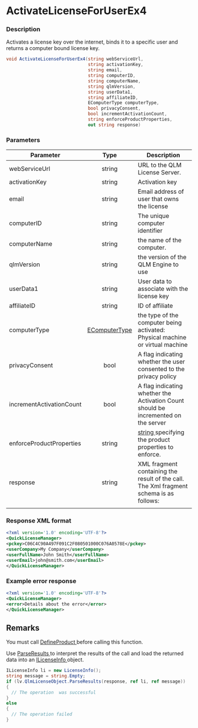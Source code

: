 # ActivateLicenseForUserEx4

### Description

Activates a license key over the internet, binds it to a specific user and returns a computer bound license key.

```csharp
void ActivateLicenseForUserEx4(string webServiceUrl, 
                               string activationKey, 
                               string email, 
                               string computerID, 
                               string computerName, 
                               string qlmVersion, 
                               string userData1, 
                               string affiliateID, 
                               EComputerType computerType, 
                               bool privacyConsent, 
                               bool incrementActivationCount, 
                               string enforceProductProperties,
                               out string response)
```

### Parameters

| Parameter                |                             Type                            | Description                                                                                                                                |
| ------------------------ | :---------------------------------------------------------: | ------------------------------------------------------------------------------------------------------------------------------------------ |
| webServiceUrl            |                            string                           | URL to the QLM License Server.                                                                                                             |
| activationKey            |                            string                           | Activation key                                                                                                                             |
| email                    |                            string                           | Email address of user that owns the license                                                                                                |
| computerID               |                            string                           | The unique computer identifier                                                                                                             |
| computerName             |                            string                           | the name of the computer.                                                                                                                  |
| qlmVersion               |                            string                           | the version of the QLM Engine to use                                                                                                       |
| userData1                |                            string                           | User data to associate with the license key                                                                                                |
| affiliateID              |                            string                           | ID of affiliate                                                                                                                            |
| computerType             | [EComputerType](../../../qlmlicense/enums/ecomputertype.md) | the type of the computer being activated: Physical machine or virtual machine                                                              |
| privacyConsent           |                             bool                            | A flag indicating whether the user consented to the privacy policy                                                                         |
| incrementActivationCount |                             bool                            | A flag indicating whether the Activation Count should be incremented on the server                                                         |
| enforceProductProperties |                            string                           | [string ](../../../../fundamental-concepts/product-properties/enforce-product-properties.md)specifying the product properties to enforce.  |
| response                 |                            string                           | XML fragment containing the result of the call. The Xml fragment schema is as follows:                                                     |
|                          |                                                             |                                                                                                                                            |

### Response XML format

```xml
<?xml version='1.0' encoding='UTF-8'?>
<QuickLicenseManager>
<pckey>C06C4C90A497F091C2F080501000C076A0578E</pckey>
<userCompany>My Company</userCompany>
<userFullName>John Smith</userFullName>
<userEmail>john@smith.com</userEmail>
</QuickLicenseManager>
```

### Example error response

```xml
<?xml version='1.0' encoding='UTF-8'?>
<QuickLicenseManager>
<error>Details about the error</error>
</QuickLicenseManager>
```

## Remarks

You must call [DefineProduct ](../../../qlmlicense/client-side-methods/defineproduct.md)before calling this function.

Use [ParseResults ](../../../iqlmcustomerinfo/methods/parseresults.md)to interpret the results of the call and load the returned data into an [ILicenseInfo ](../../../ilicenseinfo/)object.

```csharp
ILicenseInfo li = new LicenseInfo();
string message = string.Empty;
if (lv.QlmLicenseObject.ParseResults(response, ref li, ref message))
{
  // The operation  was successful	
}
else
{
  // The operation failed
}
```
